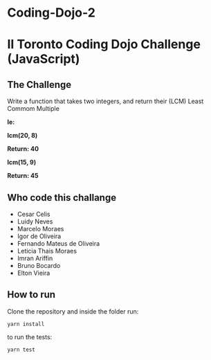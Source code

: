 # Coding-Dojo-2

# II Toronto Coding Dojo Challenge (JavaScript)

## The Challenge

Write a function that takes two integers, and return their (LCM) Least Commom Multiple

**Ie:**

**lcm(20, 8)**

**Return: 40**

**lcm(15, 9)**

**Return: 45**

## Who code this challange

- Cesar Celis
- Luidy Neves
- Marcelo Moraes
- Igor de Oliveira
- Fernando Mateus de Oliveira
- Leticia Thais Moraes
- Imran Ariffin
- Bruno Bocardo
- Elton Vieira


## How to run

Clone the repository and inside the folder run:

```
yarn install
```
to run the tests:
```
yarn test
```
